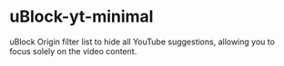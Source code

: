 # uBlock-yt-minimal
uBlock Origin filter list to hide all YouTube suggestions, allowing you to focus solely on the video content.
